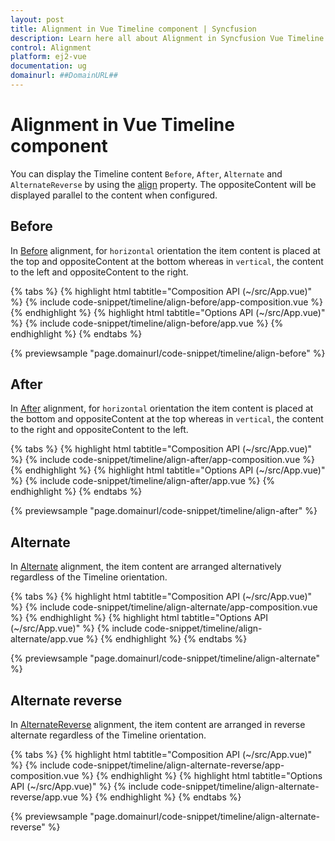 ```yaml
---
layout: post
title: Alignment in Vue Timeline component | Syncfusion
description: Learn here all about Alignment in Syncfusion Vue Timeline component of Syncfusion Essential JS 2 and more.
control: Alignment 
platform: ej2-vue
documentation: ug
domainurl: ##DomainURL##
---
```


# Alignment in Vue Timeline component

You can display the Timeline content `Before`, `After`, `Alternate` and `AlternateReverse` by using the [align](https://ej2.syncfusion.com/vue/documentation/api/timeline#align) property. The oppositeContent will be displayed parallel to the content when configured.

## Before

In [Before](https://ej2.syncfusion.com/vue/documentation/api/timeline/timelineAlign/) alignment, for `horizontal` orientation the item content is placed at the top and oppositeContent at the bottom whereas in `vertical`, the content to the left and oppositeContent to the right.

{% tabs %}
{% highlight html tabtitle="Composition API (~/src/App.vue)" %}
{% include code-snippet/timeline/align-before/app-composition.vue %}
{% endhighlight %}
{% highlight html tabtitle="Options API (~/src/App.vue)" %}
{% include code-snippet/timeline/align-before/app.vue %}
{% endhighlight %}
{% endtabs %}
        
{% previewsample "page.domainurl/code-snippet/timeline/align-before" %}

## After

In [After](https://ej2.syncfusion.com/vue/documentation/api/timeline/timelineAlign/) alignment, for `horizontal` orientation the item content is placed at the bottom and oppositeContent at the top whereas in `vertical`, the content to the right and oppositeContent to the left.

{% tabs %}
{% highlight html tabtitle="Composition API (~/src/App.vue)" %}
{% include code-snippet/timeline/align-after/app-composition.vue %}
{% endhighlight %}
{% highlight html tabtitle="Options API (~/src/App.vue)" %}
{% include code-snippet/timeline/align-after/app.vue %}
{% endhighlight %}
{% endtabs %}
        
{% previewsample "page.domainurl/code-snippet/timeline/align-after" %}

## Alternate

In [Alternate](https://ej2.syncfusion.com/vue/documentation/api/timeline/timelineAlign/) alignment, the item content are arranged alternatively regardless of the Timeline orientation.

{% tabs %}
{% highlight html tabtitle="Composition API (~/src/App.vue)" %}
{% include code-snippet/timeline/align-alternate/app-composition.vue %}
{% endhighlight %}
{% highlight html tabtitle="Options API (~/src/App.vue)" %}
{% include code-snippet/timeline/align-alternate/app.vue %}
{% endhighlight %}
{% endtabs %}
        
{% previewsample "page.domainurl/code-snippet/timeline/align-alternate" %}

## Alternate reverse

In [AlternateReverse](https://ej2.syncfusion.com/vue/documentation/api/timeline/timelineAlign/) alignment, the item content are arranged in reverse alternate regardless of the Timeline orientation.

{% tabs %}
{% highlight html tabtitle="Composition API (~/src/App.vue)" %}
{% include code-snippet/timeline/align-alternate-reverse/app-composition.vue %}
{% endhighlight %}
{% highlight html tabtitle="Options API (~/src/App.vue)" %}
{% include code-snippet/timeline/align-alternate-reverse/app.vue %}
{% endhighlight %}
{% endtabs %}
        
{% previewsample "page.domainurl/code-snippet/timeline/align-alternate-reverse" %}